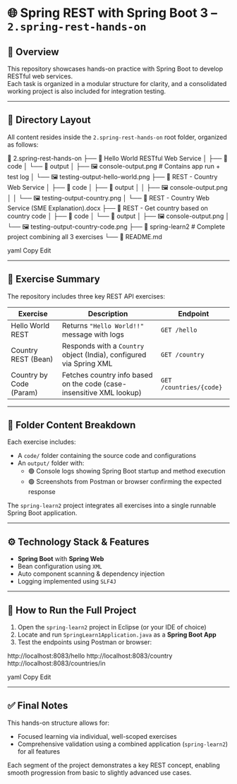 # 🌐 Spring REST with Spring Boot 3 – `2.spring-rest-hands-on`

## 📘 Overview

This repository showcases hands-on practice with Spring Boot to develop RESTful web services.  
Each task is organized in a modular structure for clarity, and a consolidated working project is also included for integration testing.

---

## 📁 Directory Layout

All content resides inside the `2.spring-rest-hands-on` root folder, organized as follows:

📁 2.spring-rest-hands-on
├── 📁 Hello World RESTful Web Service
│ ├── 📁 code
│ └── 📁 output
│ ├── 🖼️ console-output.png # Contains app run + test log
│ └── 🖼️ testing-output-hello-world.png
├── 📁 REST - Country Web Service
│ ├── 📁 code
│ ├── 📁 output
│ │ ├── 🖼️ console-output.png
│ │ └── 🖼️ testing-output-country.png
│ └── 🧾 REST - Country Web Service (SME Explanation).docx
├── 📁 REST - Get country based on country code
│ ├── 📁 code
│ └── 📁 output
│ ├── 🖼️ console-output.png
│ └── 🖼️ testing-output-country-code.png
├── 📁 spring-learn2 # Complete project combining all 3 exercises
└── 📄 README.md

yaml
Copy
Edit

---

## 🧪 Exercise Summary

The repository includes three key REST API exercises:

| Exercise                 | Description                                                                | Endpoint                    |
|--------------------------|----------------------------------------------------------------------------|-----------------------------|
| Hello World REST         | Returns `"Hello World!!"` message with logs                                | `GET /hello`                |
| Country REST (Bean)      | Responds with a `Country` object (India), configured via Spring XML        | `GET /country`              |
| Country by Code (Param)  | Fetches country info based on the code (case-insensitive XML lookup)       | `GET /countries/{code}`     |

---

## 📂 Folder Content Breakdown

Each exercise includes:
- A `code/` folder containing the source code and configurations
- An `output/` folder with:
  - 🟢 Console logs showing Spring Boot startup and method execution
  - 🟢 Screenshots from Postman or browser confirming the expected response

The `spring-learn2` project integrates all exercises into a single runnable Spring Boot application.

---

## ⚙️ Technology Stack & Features

- **Spring Boot** with **Spring Web**
- Bean configuration using `XML`
- Auto component scanning & dependency injection
- Logging implemented using `SLF4J`

---

## 🚀 How to Run the Full Project

1. Open the `spring-learn2` project in Eclipse (or your IDE of choice)
2. Locate and run `SpringLearn1Application.java` as a **Spring Boot App**
3. Test the endpoints using Postman or browser:

http://localhost:8083/hello
http://localhost:8083/country
http://localhost:8083/countries/in

yaml
Copy
Edit

---

## ✅ Final Notes

This hands-on structure allows for:
- Focused learning via individual, well-scoped exercises
- Comprehensive validation using a combined application (`spring-learn2`) for all features

Each segment of the project demonstrates a key REST concept, enabling smooth progression from basic to slightly advanced use cases.
